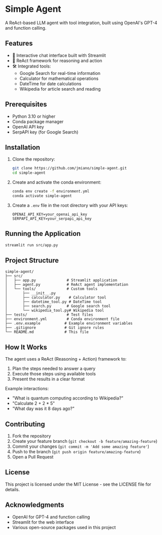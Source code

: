 # Simple Agent

A ReAct-based LLM agent with tool integration, built using OpenAI's GPT-4 and function calling.

## Features

- 🤖 Interactive chat interface built with Streamlit
- 🔄 ReAct framework for reasoning and action
- 🛠️ Integrated tools:
  - Google Search for real-time information
  - Calculator for mathematical operations
  - DateTime for date calculations
  - Wikipedia for article search and reading

## Prerequisites

- Python 3.10 or higher
- Conda package manager
- OpenAI API key
- SerpAPI key (for Google Search)

## Installation

1. Clone the repository:
   ```bash
   git clone https://github.com/jmiano/simple-agent.git
   cd simple-agent
   ```

2. Create and activate the conda environment:
   ```bash
   conda env create -f environment.yml
   conda activate simple-agent
   ```

3. Create a `.env` file in the root directory with your API keys:
   ```
   OPENAI_API_KEY=your_openai_api_key
   SERPAPI_API_KEY=your_serpapi_api_key
   ```

## Running the Application

```bash
streamlit run src/app.py
```

## Project Structure

```
simple-agent/
├── src/
│   ├── app.py              # Streamlit application
│   ├── agent.py            # ReAct agent implementation
│   └── tools/              # Custom tools
│       ├── __init__.py
│       ├── calculator.py    # Calculator tool
│       ├── datetime_tool.py # DateTime tool
│       ├── search.py       # Google search tool
│       └── wikipedia_tool.py# Wikipedia tool
├── tests/                  # Test files
├── environment.yml         # Conda environment file
├── .env.example           # Example environment variables
├── .gitignore             # Git ignore rules
└── README.md              # This file
```

## How It Works

The agent uses a ReAct (Reasoning + Action) framework to:
1. Plan the steps needed to answer a query
2. Execute those steps using available tools
3. Present the results in a clear format

Example interactions:
- "What is quantum computing according to Wikipedia?"
- "Calculate 2 + 2 * 5"
- "What day was it 8 days ago?"

## Contributing

1. Fork the repository
2. Create your feature branch (`git checkout -b feature/amazing-feature`)
3. Commit your changes (`git commit -m 'Add some amazing feature'`)
4. Push to the branch (`git push origin feature/amazing-feature`)
5. Open a Pull Request

## License

This project is licensed under the MIT License - see the LICENSE file for details.

## Acknowledgments

- OpenAI for GPT-4 and function calling
- Streamlit for the web interface
- Various open-source packages used in this project 